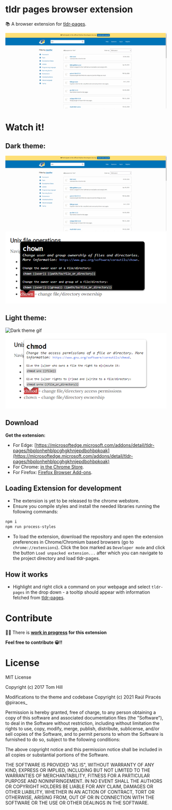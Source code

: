 # tldr pages browser extension

📚 A browser extension for [tldr-pages](https://github.com/tldr-pages/tldr).

![Dark theme gif](assets/gifs/extension-dark.gif)

# Watch it!

## Dark theme:
![Dark theme gif](assets/gifs/extension-dark.gif)
![Dark theme tooltip screenshot](assets/screenshots/dark-tooltip.png)

## Light theme:
![Dark theme gif](assets/gifs/extension-light.gif)
![Light theme tooltip screenshot](assets/screenshots/light-tooltip.png)

## Download

**Get the extension:**
- For Edge: [https://microsoftedge.microsoft.com/addons/detail/tldr-pages/hbplonhehblpcghgkhnjepdbohbpkoak](https://microsoftedge.microsoft.com/addons/detail/tldr-pages/hbplonhehblpcghgkhnjepdbohbpkoak)
- For Chrome: [in the Chrome Store](https://chrome.google.com/webstore/detail/tldr-pages/fcccijijdgmmcjnifgdhcmepnkcdingf).
- For Firefox: [Firefox Browser Add-ons](https://addons.mozilla.org/es/firefox/addon/tldr-pages/).

## Loading Extension for development

- The extension is yet to be released to the chrome webstore.
- Ensure you compile styles and install the needed libraries running the following commands:
```bash
npm i
npm run process-styles
```
- To load the extension, download the repository and open the extension preferences in Chrome/Chromium based browsers (go to `chrome://extensions`). Click the box marked as `Developer mode` and click the button `Load unpacked extension...` after which you can navigate to the project directory and load tldr-pages.


## How it works

-  Highlight and right click a command on your webpage and select `tldr-pages` in the drop down - a tooltip should appear with information fetched from [tldr-pages](https://github.com/tldr-pages/tldr).

# Contribute

👷‍♂️ There is **[work in progress](https://github.com/piraces/tldr-extension-browser/projects/1) for this extension**

**Feel free to contribute 😀!!**

# License

MIT License

Copyright (c) 2017 Tom Hill

Modifications to the theme and codebase Copyright (c) 2021 Raúl Piracés @piraces_

Permission is hereby granted, free of charge, to any person obtaining a copy
of this software and associated documentation files (the "Software"), to deal
in the Software without restriction, including without limitation the rights
to use, copy, modify, merge, publish, distribute, sublicense, and/or sell
copies of the Software, and to permit persons to whom the Software is
furnished to do so, subject to the following conditions:

The above copyright notice and this permission notice shall be included in all
copies or substantial portions of the Software.

THE SOFTWARE IS PROVIDED "AS IS", WITHOUT WARRANTY OF ANY KIND, EXPRESS OR
IMPLIED, INCLUDING BUT NOT LIMITED TO THE WARRANTIES OF MERCHANTABILITY,
FITNESS FOR A PARTICULAR PURPOSE AND NONINFRINGEMENT. IN NO EVENT SHALL THE
AUTHORS OR COPYRIGHT HOLDERS BE LIABLE FOR ANY CLAIM, DAMAGES OR OTHER
LIABILITY, WHETHER IN AN ACTION OF CONTRACT, TORT OR OTHERWISE, ARISING FROM,
OUT OF OR IN CONNECTION WITH THE SOFTWARE OR THE USE OR OTHER DEALINGS IN THE
SOFTWARE.
